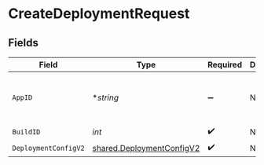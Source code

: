 # CreateDeploymentRequest


## Fields

| Field                                                                  | Type                                                                   | Required                                                               | Description                                                            | Example                                                                |
| ---------------------------------------------------------------------- | ---------------------------------------------------------------------- | ---------------------------------------------------------------------- | ---------------------------------------------------------------------- | ---------------------------------------------------------------------- |
| `AppID`                                                                | **string*                                                              | :heavy_minus_sign:                                                     | N/A                                                                    | app-af469a92-5b45-4565-b3c4-b79878de67d2                               |
| `BuildID`                                                              | *int*                                                                  | :heavy_check_mark:                                                     | N/A                                                                    | 1                                                                      |
| `DeploymentConfigV2`                                                   | [shared.DeploymentConfigV2](../../models/shared/deploymentconfigv2.md) | :heavy_check_mark:                                                     | N/A                                                                    |                                                                        |